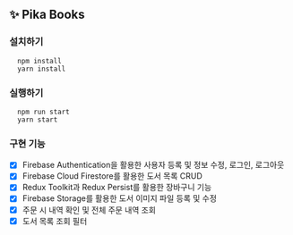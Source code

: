 ## ✨ Pika Books

### 설치하기

```text
  npm install
  yarn install
```

### 실행하기

```text
  npm run start
  yarn start
```

### 구현 기능

- [x] Firebase Authentication을 활용한 사용자 등록 및 정보 수정, 로그인, 로그아웃
- [x] Firebase Cloud Firestore를 활용한 도서 목록 CRUD
- [x] Redux Toolkit과 Redux Persist를 활용한 장바구니 기능
- [x] Firebase Storage를 활용한 도서 이미지 파일 등록 및 수정
- [x] 주문 시 내역 확인 및 전체 주문 내역 조회
- [x] 도서 목록 조회 필터
